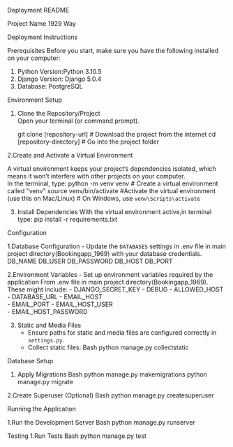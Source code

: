 
Deployment README

Project Name
1929 Way

Deployment Instructions

Prerequisites
Before you start, make sure you have the following installed on your computer:
1. Python Version:Python 3.10.5
2. Django Version: Django 5.0.4
3. Database: PostgreSQL

Environment Setup
1. Clone the Repository/Project      
    Open your terminal (or command prompt).

    git clone [repository-url] # Download the project from the internet
    cd [repository-directory] # Go into the project folder


2.Create and Activate a Virtual Environment  

A virtual environment keeps your project’s dependencies isolated, which means it won’t interfere with other projects on your computer.   
    In the terminal, type:
    python -m venv venv # Create a virtual environment called "venv"
    source venv/bin/activate #Activate the virtual environment (use this on Mac/Linux)
    # On Windows, use `venv\Scripts\activate`


3. Install Dependencies
    With the virtual environment active,in terminal type:
    pip install -r requirements.txt

Configuration

1.Database Configuration
    - Update the `DATABASES` settings in .env file in main project directory(Bookingapp_1969) with your database credentials.
    DB_NAME
    DB_USER 
    DB_PASSWORD 
    DB_HOST
    DB_PORT

2.Environment Variables
    - Set up environment variables required by the application From .env file in main project directory(Bookingapp_1969). These might include:
        - DJANGO_SECRET_KEY
        - DEBUG
        - ALLOWED_HOST
        - DATABASE_URL
        - EMAIL_HOST   
        - EMAIL_PORT
        - EMAIL_HOST_USER   
        - EMAIL_HOST_PASSWORD

3. Static and Media Files
    - Ensure paths for static and media files are configured correctly in `settings.py`.
    - Collect static files:
        Bash
        python manage.py collectstatic
  

Database Setup

1. Apply Migrations
    Bash
   python manage.py makemigrations
   python manage.py migrate

2.Create Superuser (Optional)
    Bash
    python manage.py createsuperuser


Running the Application

1.Run the Development Server
   Bash
    python manage.py runserver


Testing
1.Run Tests 
    Bash
    python manage.py test

